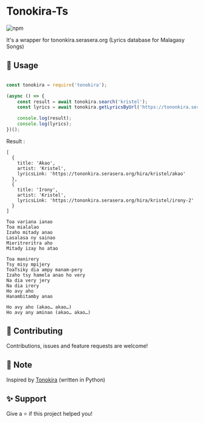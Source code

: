 # Tonokira-Ts 
![npm](https://img.shields.io/npm/v/tonokira)

It's a wrapper for tononkira.serasera.org (Lyrics database for Malagasy Songs)

## 🚀 Usage

```typescript

const tonokira = require('tonokira');

(async () => {
    const result = await tonokira.search('kristel');
    const lyrics = await tonokira.getLyricsByUrl('https://tononkira.serasera.org/hira/kristel/akao');

    console.log(result);
    console.log(lyrics);
})();

```

Result :

```shell
[
  {
    title: 'Akao',
    artist: 'Kristel',
    lyricsLink: 'https://tononkira.serasera.org/hira/kristel/akao'
  },
  {
    title: 'Irony',
    artist: 'Kristel',
    lyricsLink: 'https://tononkira.serasera.org/hira/kristel/irony-2'
  }
]

Toa variana ianao
Toa mialalao
Izaho mitady anao
Lasalasa ny sainao
Mieritreritra aho
Mitady izay ho atao

Toa manirery
Tsy misy mpijery
ToaTsiky dia ampy manam-pery
Izaho tsy hamela anao ho very
Na dia very jery
Na dia irery
Ho avy aho
Hanambitamby anao

Ho avy aho (akao… akao…)
Ho avy any aminao (akao… akao…)
```


## 🥰 Contributing

Contributions, issues and feature requests are welcome!

## 📝 Note
Inspired by [Tonokira](https://github.com/gaetan1903/tononkira) (written in Python)
## ✨ Support

Give a ⭐️ if this project helped you!
